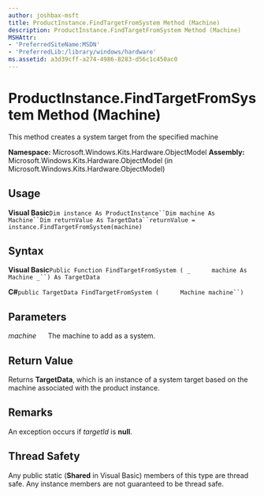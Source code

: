 ```yaml
---
author: joshbax-msft
title: ProductInstance.FindTargetFromSystem Method (Machine)
description: ProductInstance.FindTargetFromSystem Method (Machine)
MSHAttr:
- 'PreferredSiteName:MSDN'
- 'PreferredLib:/library/windows/hardware'
ms.assetid: a3d39cff-a274-4986-8283-d56c1c450ac0
---
```


# ProductInstance.FindTargetFromSystem Method (Machine)


This method creates a system target from the specified machine

**Namespace:** Microsoft.Windows.Kits.Hardware.ObjectModel **Assembly:** Microsoft.Windows.Kits.Hardware.ObjectModel (in Microsoft.Windows.Kits.Hardware.ObjectModel)

## Usage


**Visual Basic**`Dim instance As ProductInstance``Dim machine As Machine``Dim returnValue As TargetData``returnValue = instance.FindTargetFromSystem(machine)`

## Syntax


**Visual Basic**`Public Function FindTargetFromSystem ( _`           `machine As Machine _``) As TargetData`

**C#**`public TargetData FindTargetFromSystem (`           `Machine machine``)`

## Parameters


*machine*      The machine to add as a system.

## Return Value


Returns **TargetData**, which is an instance of a system target based on the machine associated with the product instance.

## Remarks


An exception occurs if *targetId* is **null**.

## Thread Safety


Any public static (**Shared** in Visual Basic) members of this type are thread safe. Any instance members are not guaranteed to be thread safe.

 

 






